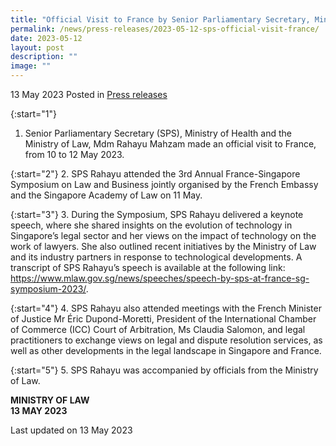 ```yaml
---
title: "Official Visit to France by Senior Parliamentary Secretary, Ministry Of Health and Ministry Of Law, Mdm Rahayu Mahzam"
permalink: /news/press-releases/2023-05-12-sps-official-visit-france/
date: 2023-05-12
layout: post
description: ""
image: ""
---
```

13 May 2023 Posted in [Press releases](/news/press-releases)

{:start="1"}
1.  Senior Parliamentary Secretary (SPS), Ministry of Health and the Ministry of Law, Mdm Rahayu Mahzam made an official visit to France, from 10 to 12 May 2023.

{:start="2"}
2.  SPS Rahayu attended the 3rd Annual France-Singapore Symposium on Law and Business jointly organised by the French Embassy and the Singapore Academy of Law on 11 May.&nbsp;&nbsp;

{:start="3"}
3.  During the Symposium, SPS Rahayu delivered a keynote speech, where she shared insights on the evolution of technology in Singapore’s legal sector and her views on the impact of technology on the work of lawyers. She also outlined recent initiatives by the Ministry of Law and its industry partners in response to technological developments. A transcript of SPS Rahayu’s speech is available at the following link: <a href="https://www.mlaw.gov.sg/news/speeches/speech-by-sps-at-france-sg-symposium-2023/">https://www.mlaw.gov.sg/news/speeches/speech-by-sps-at-france-sg-symposium-2023/</a>.&nbsp;

{:start="4"}
4.  SPS Rahayu also attended meetings with the French Minister of Justice Mr Éric Dupond-Moretti, President of the International Chamber of Commerce (ICC) Court of Arbitration, Ms Claudia Salomon, and legal practitioners to exchange views on legal and dispute resolution services, as well as other developments in the legal landscape in Singapore and France.

{:start="5"}
5.  SPS Rahayu was accompanied by officials from the Ministry of Law.

**MINISTRY OF LAW**
<br>**13 MAY 2023**

<p class="right-side-updated">Last updated on 13 May 2023</p>
